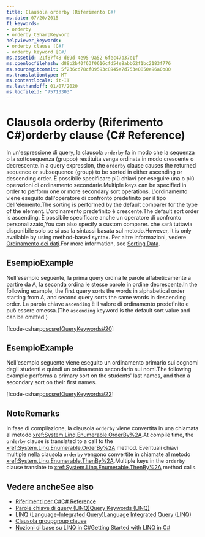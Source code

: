 ```yaml
---
title: Clausola orderby (Riferimento C#)
ms.date: 07/20/2015
f1_keywords:
- orderby
- orderby_CSharpKeyword
helpviewer_keywords:
- orderby clause [C#]
- orderby keyword [C#]
ms.assetid: 21f87f48-d69d-4e95-9a52-6fec47b37e1f
ms.openlocfilehash: d88b2b40f63f0616cfd54e8abb62f1bc2183f776
ms.sourcegitcommit: 5f236cd78cf09593c8945a7d753e0850e96a0b80
ms.translationtype: MT
ms.contentlocale: it-IT
ms.lasthandoff: 01/07/2020
ms.locfileid: "75713303"
---
```

# <a name="orderby-clause-c-reference"></a><span data-ttu-id="5bb22-102">Clausola orderby (Riferimento C#)</span><span class="sxs-lookup"><span data-stu-id="5bb22-102">orderby clause (C# Reference)</span></span>

<span data-ttu-id="5bb22-103">In un'espressione di query, la clausola `orderby` fa in modo che la sequenza o la sottosequenza (gruppo) restituita venga ordinata in modo crescente o decrescente.</span><span class="sxs-lookup"><span data-stu-id="5bb22-103">In a query expression, the `orderby` clause causes the returned sequence or subsequence (group) to be sorted in either ascending or descending order.</span></span> <span data-ttu-id="5bb22-104">È possibile specificare più chiavi per eseguire una o più operazioni di ordinamento secondarie.</span><span class="sxs-lookup"><span data-stu-id="5bb22-104">Multiple keys can be specified in order to perform one or more secondary sort operations.</span></span> <span data-ttu-id="5bb22-105">L'ordinamento viene eseguito dall'operatore di confronto predefinito per il tipo dell'elemento.</span><span class="sxs-lookup"><span data-stu-id="5bb22-105">The sorting is performed by the default comparer for the type of the element.</span></span> <span data-ttu-id="5bb22-106">L'ordinamento predefinito è crescente.</span><span class="sxs-lookup"><span data-stu-id="5bb22-106">The default sort order is ascending.</span></span> <span data-ttu-id="5bb22-107">È possibile specificare anche un operatore di confronto personalizzato,</span><span class="sxs-lookup"><span data-stu-id="5bb22-107">You can also specify a custom comparer.</span></span> <span data-ttu-id="5bb22-108">che sarà tuttavia disponibile solo se si usa la sintassi basata sul metodo.</span><span class="sxs-lookup"><span data-stu-id="5bb22-108">However, it is only available by using method-based syntax.</span></span> <span data-ttu-id="5bb22-109">Per altre informazioni, vedere [Ordinamento dei dati](../../programming-guide/concepts/linq/sorting-data.md).</span><span class="sxs-lookup"><span data-stu-id="5bb22-109">For more information, see [Sorting Data](../../programming-guide/concepts/linq/sorting-data.md).</span></span>

## <a name="example"></a><span data-ttu-id="5bb22-110">Esempio</span><span class="sxs-lookup"><span data-stu-id="5bb22-110">Example</span></span>

<span data-ttu-id="5bb22-111">Nell'esempio seguente, la prima query ordina le parole alfabeticamente a partire da A, la seconda ordina le stesse parole in ordine decrescente.</span><span class="sxs-lookup"><span data-stu-id="5bb22-111">In the following example, the first query sorts the words in alphabetical order starting from A, and second query sorts the same words in descending order.</span></span> <span data-ttu-id="5bb22-112">La parola chiave `ascending` è il valore di ordinamento predefinito e può essere omessa.</span><span class="sxs-lookup"><span data-stu-id="5bb22-112">(The `ascending` keyword is the default sort value and can be omitted.)</span></span>

[!code-csharp[cscsrefQueryKeywords#20](~/samples/snippets/csharp/VS_Snippets_VBCSharp/CsCsrefQueryKeywords/CS/Orderby.cs#20)]

## <a name="example"></a><span data-ttu-id="5bb22-113">Esempio</span><span class="sxs-lookup"><span data-stu-id="5bb22-113">Example</span></span>

<span data-ttu-id="5bb22-114">Nell'esempio seguente viene eseguito un ordinamento primario sui cognomi degli studenti e quindi un ordinamento secondario sui nomi.</span><span class="sxs-lookup"><span data-stu-id="5bb22-114">The following example performs a primary sort on the students' last names, and then a secondary sort on their first names.</span></span>

[!code-csharp[cscsrefQueryKeywords#22](~/samples/snippets/csharp/VS_Snippets_VBCSharp/CsCsrefQueryKeywords/CS/Orderby.cs#22)]

## <a name="remarks"></a><span data-ttu-id="5bb22-115">Note</span><span class="sxs-lookup"><span data-stu-id="5bb22-115">Remarks</span></span>

<span data-ttu-id="5bb22-116">In fase di compilazione, la clausola `orderby` viene convertita in una chiamata al metodo <xref:System.Linq.Enumerable.OrderBy%2A>.</span><span class="sxs-lookup"><span data-stu-id="5bb22-116">At compile time, the `orderby` clause is translated to a call to the <xref:System.Linq.Enumerable.OrderBy%2A> method.</span></span> <span data-ttu-id="5bb22-117">Eventuali chiavi multiple nella clausola `orderby` vengono convertite in chiamate al metodo <xref:System.Linq.Enumerable.ThenBy%2A>.</span><span class="sxs-lookup"><span data-stu-id="5bb22-117">Multiple keys in the `orderby` clause translate to <xref:System.Linq.Enumerable.ThenBy%2A> method calls.</span></span>

## <a name="see-also"></a><span data-ttu-id="5bb22-118">Vedere anche</span><span class="sxs-lookup"><span data-stu-id="5bb22-118">See also</span></span>

- [<span data-ttu-id="5bb22-119">Riferimenti per C#</span><span class="sxs-lookup"><span data-stu-id="5bb22-119">C# Reference</span></span>](../index.md)
- [<span data-ttu-id="5bb22-120">Parole chiave di query (LINQ)</span><span class="sxs-lookup"><span data-stu-id="5bb22-120">Query Keywords (LINQ)</span></span>](query-keywords.md)
- [<span data-ttu-id="5bb22-121">LINQ (Language-Integrated Query)</span><span class="sxs-lookup"><span data-stu-id="5bb22-121">Language Integrated Query (LINQ)</span></span>](../../linq/index.md)
- [<span data-ttu-id="5bb22-122">Clausola group</span><span class="sxs-lookup"><span data-stu-id="5bb22-122">group clause</span></span>](group-clause.md)
- [<span data-ttu-id="5bb22-123">Nozioni di base su LINQ in C#</span><span class="sxs-lookup"><span data-stu-id="5bb22-123">Getting Started with LINQ in C#</span></span>](/dotnet/csharp/programming-guide/concepts/linq/)
